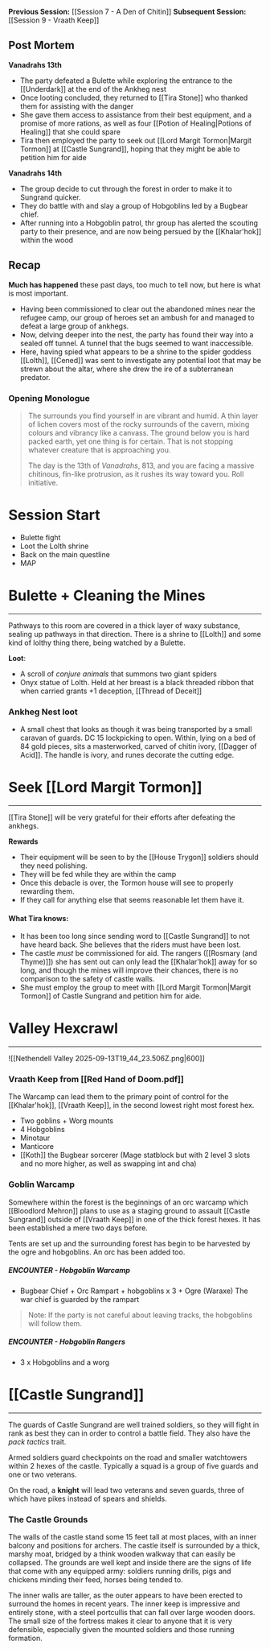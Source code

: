 **Previous Session:** [[Session 7 - A Den of Chitin]]
**Subsequent Session:** [[Session 9 - Vraath Keep]]
## Post Mortem
**Vanadrahs 13th**
- The party defeated a Bulette while exploring the entrance to the [[Underdark]] at the end of the Ankheg nest
- Once looting concluded, they returned to [[Tira Stone]] who thanked them for assisting with the danger
- She gave them access to assistance from their best equipment, and a promise of more rations, as well as four [[Potion of Healing|Potions of Healing]] that she could spare
- Tira then employed the party to seek out [[Lord Margit Tormon|Margit Tormon]] at [[Castle Sungrand]], hoping that they might be able to petition him for aide

**Vanadrahs 14th**
- The group decide to cut through the forest in order to make it to Sungrand quicker.
- They do battle with and slay a group of Hobgoblins led by a Bugbear chief.
- After running into a Hobgoblin patrol, thr group has alerted the scouting party to their presence, and are now being persued by the [[Khalar'hok]] within the wood
## Recap
**Much has happened** these past days, too much to tell now, but here is what is most important.
- Having been commissioned to clear out the abandoned mines near the refugee camp, our group of heroes set an ambush for and managed to defeat a large group of ankhegs.
- Now, delving deeper into the nest, the party has found their way into a sealed off tunnel. A tunnel that the bugs seemed to want inaccessible.
- Here, having spied what appears to be a shrine to the spider goddess [[Lolth]], [[Cened]] was sent to investigate any potential loot that may be strewn about the altar, where she drew the ire of a subterranean predator.

### Opening Monologue
> The surrounds you find yourself in are vibrant and humid. A thin layer of lichen covers most of the rocky surrounds of the cavern, mixing colours and vibrancy like a canvass. The ground below you is hard packed earth, yet one thing is for certain. That is not stopping whatever creature that is approaching you.
> 
> The day is the 13th of *Vanadrahs*, 813, and you are facing a massive chitinous, fin-like protrusion, as it rushes its way toward you. Roll initiative.

# Session Start
- Bulette fight
- Loot the Lolth shrine
- Back on the main questline
- MAP

# Bulette + Cleaning the Mines
---
Pathways to this room are covered in a thick layer of waxy substance, sealing up pathways in that direction. There is a shrine to [[Lolth]] and some kind of lolthy thing there, being watched by a Bulette.

**Loot**:
- A scroll of *conjure animals* that summons two giant spiders
- Onyx statue of Lolth. Held at her breast is a black threaded ribbon that when carried grants +1 deception, [[Thread of Deceit]]

### Ankheg Nest loot
- A small chest that looks as though it was being transported by a small caravan of guards. DC 15 lockpicking to open. Within, lying on a bed of 84 gold pieces, sits a masterworked, carved of chitin ivory, [[Dagger of Acid]]. The handle is ivory, and runes decorate the cutting edge.

# Seek [[Lord Margit Tormon]]
---
[[Tira Stone]] will be very grateful for their efforts after defeating the ankhegs.

**Rewards**
- Their equipment will be seen to by the [[House Trygon]] soldiers should they need polishing.
- They will be fed while they are within the camp
- Once this debacle is over, the Tormon house will see to properly rewarding them.
- If they call for anything else that seems reasonable let them have it.
#### What Tira knows:
- It has been too long since sending word to [[Castle Sungrand]] to not have heard back. She believes that the riders must have been lost.
- The castle _must_ be commissioned for aid. The rangers ([[Rosmary (and Thyme)]]) she has sent out can only lead the [[Khalar'hok]] away for so long, and though the mines will improve their chances, there is no comparison to the safety of castle walls.
- She must employ the group to meet with [[Lord Margit Tormon|Margit Tormon]] of Castle Sungrand and petition him for aide.

# Valley Hexcrawl
---
![[Nethendell Valley 2025-09-13T19_44_23.506Z.png|600]]

### Vraath Keep from [[Red Hand of Doom.pdf]]
The Warcamp can lead them to the primary point of control for the [[Khalar'hok]], [[Vraath Keep]], in the second lowest right most forest hex.
- Two goblins + Worg mounts
- 4 Hobgoblins
- Minotaur
- Manticore
- [[Koth]] the Bugbear sorcerer (Mage statblock but with 2 level 3 slots and no more higher, as well as swapping int and cha)
### Goblin Warcamp
Somewhere within the forest is the beginnings of an orc warcamp which [[Bloodlord Mehron]] plans to use as a staging ground to assault [[Castle Sungrand]] outside of [[Vraath Keep]] in one of the thick forest hexes. It has been established a mere two days before.

Tents are set up and the surrounding forest has begin to be harvested by the ogre and hobgoblins. An orc has been added too.
##### **ENCOUNTER** - Hobgoblin Warcamp
- Bugbear Chief + Orc Rampart + hobgoblins x 3 + Ogre (Waraxe)
The war chief is guarded by the rampart

> Note: If the party is not careful about leaving tracks, the hobgoblins will follow them.

##### **ENCOUNTER** - Hobgoblin Rangers
- 3 x Hobgoblins and a worg

# [[Castle Sungrand]]
---
The guards of Castle Sungrand are well trained soldiers, so they will fight in rank as best they can in order to control a battle field. They also have the *pack tactics* trait.

Armed soldiers guard checkpoints on the road and smaller watchtowers within 2 hexes of the castle. Typically a squad is a group of five guards and one or two veterans.

On the road, a **knight** will lead two veterans and seven guards, three of which have pikes instead of spears and shields.

### The Castle Grounds
The walls of the castle stand some 15 feet tall at most places, with an inner balcony and positions for archers. The castle itself is surrounded by a thick, marshy moat, bridged by a think wooden walkway that can easily be collapsed. The grounds are well kept and inside there are the signs of life that come with any equipped army: soldiers running drills, pigs and chickens minding their feed, horses being tended to.

The inner walls are taller, as the outer appears to have been erected to surround the homes in recent years. The inner keep is impressive and entirely stone, with a steel portcullis that can fall over large wooden doors. The small size of the fortress makes it clear to anyone that it is very defensible, especially given the mounted soldiers and those running formation.

